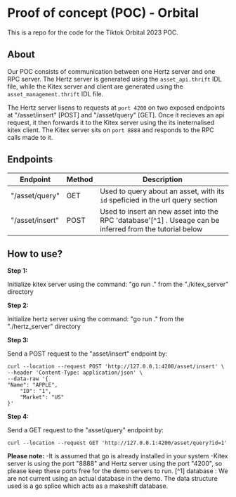 # Proof of concept (POC) - Orbital

This is a repo for the code for the Tiktok Orbital 2023 POC.


## About
Our POC consists of communication between one Hertz server and one RPC server. The Hertz server is generated using the `asset_api.thrift` IDL file, while the Kitex server and client are generated using the `asset_management.thrift` IDL file.

The Hertz server lisens to requests at `port 4200` on two exposed endpoints at "/asset/insert" [POST] and "/asset/query" [GET]. Once it recieves an api request, it then forwards it to the Kitex server using the its ineternalised kitex client. The Kitex server sits on `port 8888` and responds to the RPC calls made to it.


## Endpoints
| Endpoint | Method | Description |
| --- | --- | --- |
|"/asset/query" | GET | Used to query about an asset, with its `id` speficied in the url query section |
|"/asset/insert" | POST | Used to insert an new asset into the RPC 'database'[^1] . Useage can be inferred from the tutorial below |


## How to use?
**Step 1:**

Initialize kitex server using the command:
"go run ."
from the "./kitex_server" directory


**Step 2:**

Initialize hertz server using the command:
"go run ."
from the "./hertz_server" directory

**Step 3:**

Send a POST request to the "asset/insert" endpoint by:

```
curl --location --request POST 'http://127.0.0.1:4200/asset/insert' \
--header 'Content-Type: application/json' \
--data-raw '{
"Name": "APPLE",
	"ID": "1",
	"Market": "US"
}'
```


**Step 4:**

Send a GET request to the "asset/query" endpoint by:
```
curl --location --request GET 'http://127.0.0.1:4200/asset/query?id=1'
```


**Please note:** 
-It is assumed that go is already installed in your system
-Kitex server is using the port "8888" and Hertz server using the port "4200", so please keep these ports free for the demo servers to run. 
[^1] database : We are not current using an actual database in the demo. The data structure used is a go splice which acts as a makeshift database.
